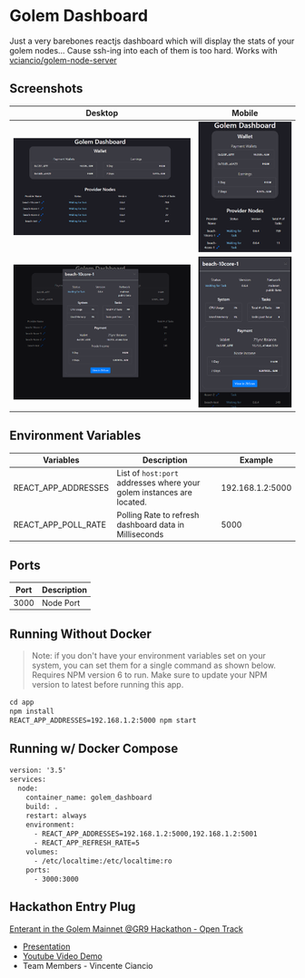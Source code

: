 # Golem Dashboard

Just a very barebones reactjs dashboard which will display the stats of your golem nodes... Cause ssh-ing into each of them is too hard. Works with [vciancio/golem-node-server](https://github.com/vciancio/golem-node-server)

## Screenshots
|Desktop|Mobile|
|---|---|
|![image](screenshots/Golem-Dashboard-Compact-Desktop.png?raw=true)|![image](screenshots/Golem-Dashboard-Compact-Mobile.png?raw=true)|
|![image](screenshots/Golem-Dashboard-Compact-Details-Desktop.png?raw=true)|![image](screenshots/Golem-Dashboard-Compact-Details-Mobile.png?raw=true)|

## Environment Variables
| Variables | Description | Example |
| ------------- | ----------- | ------- |
| REACT_APP_ADDRESSES | List of `host:port` addresses where your golem instances are located. | 192.168.1.2:5000 |
| REACT_APP_POLL_RATE | Polling Rate to refresh dashboard data in Milliseconds | 5000 |

## Ports
| Port | Description
| ---- | ---- |
| 3000 | Node Port |

## Running Without Docker
> Note: if you don't have your environment variables set on your system, you can set them for a single command as shown below.
> Requires NPM version 6 to run. Make sure to update your NPM version to latest before running this app.
~~~
cd app
npm install
REACT_APP_ADDRESSES=192.168.1.2:5000 npm start
~~~


## Running w/ Docker Compose
~~~
version: '3.5'
services:
  node:
    container_name: golem_dashboard
    build: .
    restart: always
    environment:
      - REACT_APP_ADDRESSES=192.168.1.2:5000,192.168.1.2:5001
      - REACT_APP_REFRESH_RATE=5
    volumes:
      - /etc/localtime:/etc/localtime:ro
    ports: 
      - 3000:3000
~~~

## Hackathon Entry Plug
[Enterant in the Golem Mainnet @GR9 Hackathon - Open Track](https://gitcoin.co/issue/golemfactory/hackathons/11/100025157#)

* [Presentation](https://drive.google.com/file/d/1QRl4jln43t3LJn6Jnjh8Y6WzST1Yz9hQ/view?usp=sharing)
* [Youtube Video Demo](https://youtu.be/N5wGKaRCnZE)
* Team Members - Vincente Ciancio
